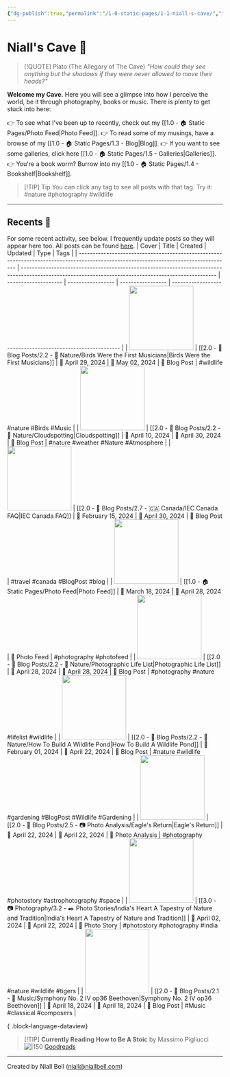 ```yaml
---
{"dg-publish":true,"permalink":"/1-0-static-pages/1-1-niall-s-cave/","title":"🦇 The Cave","contentClasses":"cards cards-cols-3 cards-cover cards-cover-no-border cards-title-hide-icons","tags":["gardenEntry"],"noteIcon":null,"created":"2024-04-07T21:59:11.083+01:00","updated":"2024-05-02T23:55:33.204+01:00"}
---
```


# Niall's Cave 🦇 

> [!QUOTE] Plato (The Allegory of The Cave)
> *"How could they see anything but the shadows if they were never allowed to move their heads?"*

**Welcome my Cave.** Here you will see a glimpse into how I perceive the world, be it through photography, books or music. There is plenty to get stuck into here:

👉 To see what I've been up to recently, check out my [[1.0 - 🏠 Static Pages/Photo Feed\|Photo Feed]].
👉 To read some of my musings, have a browse of my [[1.0 - 🏠 Static Pages/1.3 - Blog\|Blog]].
👉 If you want to see some galleries, click here [[1.0 - 🏠 Static Pages/1.5 - Galleries\|Galleries]].
👉 You're a book worm? Burrow into my [[1.0 - 🏠 Static Pages/1.4 - Bookshelf\|Bookshelf]].

>[!TIP] Tip
>You can click any tag to see all posts with that tag. Try it: #nature #photography #wildlife

---

## Recents 📝

For some recent activity, see below. I frequently update posts so they will appear here too. All posts can be found [here](https://niallbell.com/blog).
| Cover                                                                                                                                 | Title                                                                                                                                                 | Created              | Updated           | Type              | Tags                                                        |
| ------------------------------------------------------------------------------------------------------------------------------------- | ----------------------------------------------------------------------------------------------------------------------------------------------------- | -------------------- | ----------------- | ----------------- | ----------------------------------------------------------- |
| <img src='https://i.imgur.com/rLYIZA3.jpeg' style='height:150px;'/>                                                                   | [[2.0 - 📝 Blog Posts/2.2 - 🌱 Nature/Birds Were the First Musicians\|Birds Were the First Musicians]]                                             | 📅 April 29, 2024    | 🔄 May 02, 2024   | 💭 Blog Post      | #wildlife #nature #Birds #Music                             |
| <img src='https://i.imgur.com/EyV94Ox.jpeg' style='height:150px;'/>                                                                   | [[2.0 - 📝 Blog Posts/2.2 - 🌱 Nature/Cloudspotting\|Cloudspotting]]                                                                               | 📅 April 10, 2024    | 🔄 April 30, 2024 | 💭 Blog Post      | #nature #weather #Nature #Atmosphere                        |
| <img src='https://www.canada.ca/content/dam/pch/images/services/flag-canada/stanley-design-13-point-leaf.jpg' style='height:150px;'/> | [[2.0 - 📝 Blog Posts/2.7 - 🇨🇦 Canada/IEC Canada FAQ\|IEC Canada FAQ]]                                                                           | 📅 February 15, 2024 | 🔄 April 30, 2024 | 💭 Blog Post      | #travel #canada #BlogPost #blog                             |
| <img src='https://i.imgur.com/VXMwO0i.jpeg' style='height:150px;'/>                                                                   | [[1.0 - 🏠 Static Pages/Photo Feed\|Photo Feed]]                                                                                                   | 📅 March 18, 2024    | 🔄 April 28, 2024 | 💭 Photo Feed     | #photography #photofeed                                     |
| <img src='https://i.imgur.com/7VfFNPl.jpeg' style='height:150px;'/>                                                                   | [[2.0 - 📝 Blog Posts/2.2 - 🌱 Nature/Photographic Life List\|Photographic Life List]]                                                             | 📅 April 28, 2024    | 🔄 April 28, 2024 | 💭 Blog Post      | #photography #nature #lifelist #wildlife                    |
| <img src='https://i.imgur.com/KSajmT4.jpeg' style='height:150px;'/>                                                                   | [[2.0 - 📝 Blog Posts/2.2 - 🌱 Nature/How To Build A Wildlife Pond\|How To Build A Wildlife Pond]]                                                 | 📅 February 01, 2024 | 🔄 April 22, 2024 | 💭 Blog Post      | #nature #wildlife #gardening #BlogPost #Wildlife #Gardening |
| <img src='https://science.nasa.gov/wp-content/uploads/2023/08/as11_44_6642.jpg?w=2048&format=webp' style='height:150px;'/>            | [[2.0 - 📝 Blog Posts/2.5 - 📷 Photo Analysis/Eagle's Return\|Eagle's Return]]                                                                     | 📅 April 22, 2024    | 🔄 April 22, 2024 | 💭 Photo Analysis | #photography #photostory #astrophotography #space           |
| <img src='https://i.imgur.com/diPWwgj.jpeg' style='height:150px;'/>                                                                   | [[3.0 - 📷 Photography/3.2 - ✒️ Photo Stories/India's Heart A Tapestry of Nature and Tradition\|India's Heart A Tapestry of Nature and Tradition]] | 📅 April 02, 2024    | 🔄 April 22, 2024 | 💭 Photo Story    | #photostory #photography #india #nature #wildlife #tigers   |
| <img src='https://i.imgur.com/Zn891va.jpeg' style='height:150px;'/>                                                                   | [[2.0 - 📝 Blog Posts/2.1 - 🎼 Music/Symphony No. 2 IV op36 Beethoven\|Symphony No. 2 IV op36 Beethoven]]                                          | 📅 April 18, 2024    | 🔄 April 18, 2024 | 💭 Blog Post      | #Music #classical #composers                                |

{ .block-language-dataview}

>[!TIP] **Currently Reading**
>**How to Be A Stoic** by Massimo Pigliucci
>![|150](https://images-na.ssl-images-amazon.com/images/S/compressed.photo.goodreads.com/books/1473595733i/31423245.jpg)
>[Goodreads](https://www.goodreads.com/user/show/138481589-niall-bell)


---
Created by Niall Bell (niall@niallbell.com)

